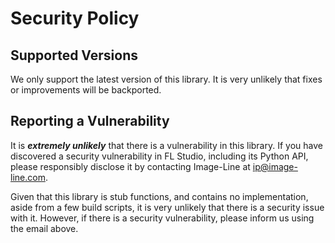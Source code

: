 # Security Policy

## Supported Versions

We only support the latest version of this library. It is 
very unlikely that fixes or improvements will be backported.

## Reporting a Vulnerability

It is ***extremely unlikely*** that there is a vulnerability in 
this library. If you have discovered a security vulnerability in
FL Studio, including its Python API, please responsibly disclose
it by contacting Image-Line at [ip@image-line.com](mailto:ip@image-line.com).

Given that this library is stub functions, and contains no 
implementation, aside from a few build scripts, it is very unlikely
that there is a security issue with it. However, if there is a 
security vulnerability, please inform us using the email above.
